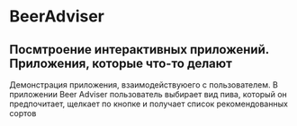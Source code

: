 # BeerAdviser
## Посмтроение интерактивных приложений. Приложения, которые что-то делают
Демонстрация приложения, взаимодействуюего с пользователем. В приложении Beer Adviser пользователь выбирает вид пива, который он предпочитает, щелкает по кнопке и получает список рекомендованных сортов
